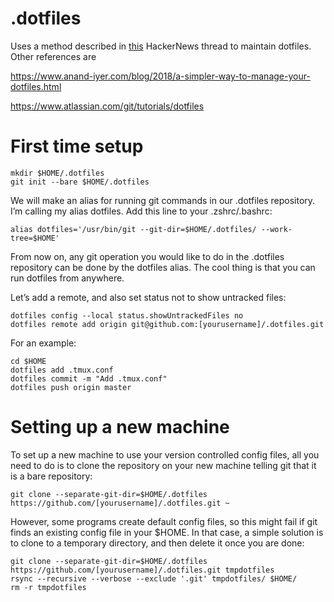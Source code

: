 # .dotfiles
Uses a method described in [this](https://news.ycombinator.com/item?id=11070797) HackerNews thread to maintain dotfiles. Other references are

https://www.anand-iyer.com/blog/2018/a-simpler-way-to-manage-your-dotfiles.html

https://www.atlassian.com/git/tutorials/dotfiles
# First time setup
```
mkdir $HOME/.dotfiles
git init --bare $HOME/.dotfiles
```
We will make an alias for running git commands in our .dotfiles repository. I’m calling my alias dotfiles. Add this line to your .zshrc/.bashrc:

`alias dotfiles='/usr/bin/git --git-dir=$HOME/.dotfiles/ --work-tree=$HOME' `

From now on, any git operation you would like to do in the .dotfiles repository can be done by the dotfiles alias. The cool thing is that you can run dotfiles from anywhere.

Let’s add a remote, and also set status not to show untracked files:
```
dotfiles config --local status.showUntrackedFiles no
dotfiles remote add origin git@github.com:[yourusername]/.dotfiles.git
```

For an example:
```
cd $HOME
dotfiles add .tmux.conf
dotfiles commit -m "Add .tmux.conf"
dotfiles push origin master
```
# Setting up a new machine
To set up a new machine to use your version controlled config files, all you need to do is to clone the repository on your new machine telling git that it is a bare repository:

`git clone --separate-git-dir=$HOME/.dotfiles https://github.com/[yourusername]/.dotfiles.git ~ `

However, some programs create default config files, so this might fail if git finds an existing config file in your $HOME. In that case, a simple solution is to clone to a temporary directory, and then delete it once you are done:

```
git clone --separate-git-dir=$HOME/.dotfiles https://github.com/[yourusername]/.dotfiles.git tmpdotfiles
rsync --recursive --verbose --exclude '.git' tmpdotfiles/ $HOME/
rm -r tmpdotfiles
```
